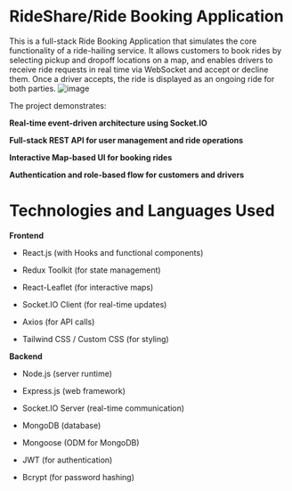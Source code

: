 # RideShare/Ride Booking Application
This is a full-stack Ride Booking Application that simulates the core functionality of a ride-hailing service.
It allows customers to book rides by selecting pickup and dropoff locations on a map, and enables drivers to receive ride requests in real time via WebSocket and accept or decline them. Once a driver accepts, the ride is displayed as an ongoing ride for both parties.
![image](https://github.com/user-attachments/assets/1c97b04b-efe7-46d1-81b4-55b1fd167cb3)


The project demonstrates:

**Real-time event-driven architecture using Socket.IO**

**Full-stack REST API for user management and ride operations**

**Interactive Map-based UI for booking rides**

**Authentication and role-based flow for customers and drivers**

# Technologies and Languages Used

**Frontend**

- React.js (with Hooks and functional components)

- Redux Toolkit (for state management)

- React-Leaflet (for interactive maps)

- Socket.IO Client (for real-time updates)

- Axios (for API calls)

- Tailwind CSS / Custom CSS (for styling)

**Backend**

- Node.js (server runtime)

- Express.js (web framework)

- Socket.IO Server (real-time communication)

- MongoDB (database)

- Mongoose (ODM for MongoDB)

- JWT (for authentication)

- Bcrypt (for password hashing)
